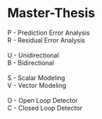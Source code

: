 # Master-Thesis
P - Prediction Error Analysis<br>
R - Residual Error Analysis<br><br>
U - Unidirectional<br> 
B - Bidirectional<br><br>
S - Scalar Modeling<br>
V - Vector Modeling<br><br>
O - Open Loop Detector<br>
C - Closed Loop Detector<br>
